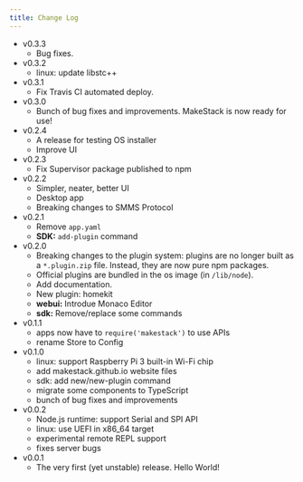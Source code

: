 ```yaml
---
title: Change Log
---
```


- v0.3.3
  - Bug fixes.
- v0.3.2
  - linux: update libstc++
- v0.3.1
  - Fix Travis CI automated deploy.
- v0.3.0
  - Bunch of bug fixes and improvements. MakeStack is now ready for use!
- v0.2.4
  - A release for testing OS installer
  - Improve UI
- v0.2.3
  - Fix Supervisor package published to npm
- v0.2.2
  - Simpler, neater, better UI
  - Desktop app
  - Breaking changes to SMMS Protocol
- v0.2.1
  - Remove `app.yaml`
  - **SDK:** `add-plugin` command
- v0.2.0
  - Breaking changes to the plugin system: plugins are no longer built as a
    `*.plugin.zip` file. Instead, they are now pure npm packages.
  - Official plugins are bundled in the os image (in `/lib/node`).
  - Add documentation.
  - New plugin: homekit
  - **webui:** Introdue Monaco Editor
  - **sdk:** Remove/replace some commands
- v0.1.1
  - apps now have to `require('makestack')` to use APIs
  - rename Store to Config
- v0.1.0
  - linux: support Raspberry Pi 3 built-in Wi-Fi chip
  - add makestack.github.io website files
  - sdk: add new/new-plugin command
  - migrate some components to TypeScript
  - bunch of bug fixes and improvements
- v0.0.2
  - Node.js runtime: support Serial and SPI API
  - linux: use UEFI in x86_64 target
  - experimental remote REPL support
  - fixes server bugs
- v0.0.1
  - The very first (yet unstable) release. Hello World!
